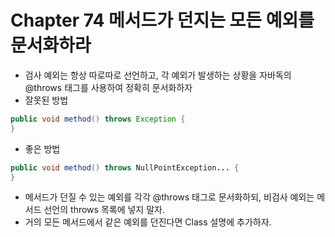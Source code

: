 # Chapter 74 메서드가 던지는 모든 예외를 문서화하라

- 검사 예외는 항상 따로따로 선언하고, 각 예외가 발생하는 상황을 자바독의 @throws 태그를 사용하여 정확히 문서화하자
- 잘못된 방법

```java
public void method() throws Exception {
}
```

- 좋은 방법

```java
public void method() throws NullPointException... {
}
```

- 메서드가 던질 수 있는 예외를 각각 @throws 태그로 문서화하되, 비검사 예외는 메서드 선언의 throws 목록에 넣지 말자.
- 거의 모든 메서드에서 같은 예외를 던진다면 Class 설명에 추가하자.